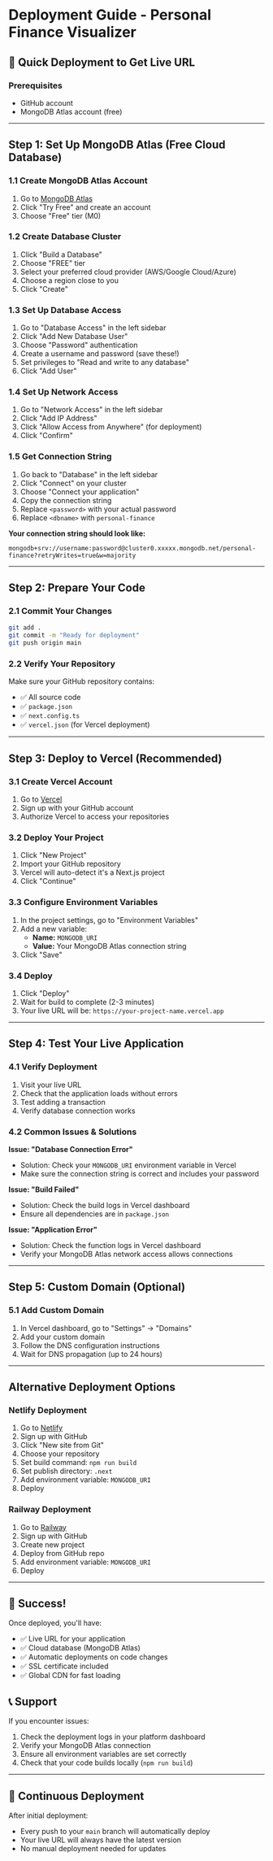 # Deployment Guide - Personal Finance Visualizer

## 🚀 Quick Deployment to Get Live URL

### Prerequisites
- GitHub account
- MongoDB Atlas account (free)

---

## Step 1: Set Up MongoDB Atlas (Free Cloud Database)

### 1.1 Create MongoDB Atlas Account
1. Go to [MongoDB Atlas](https://www.mongodb.com/atlas)
2. Click "Try Free" and create an account
3. Choose "Free" tier (M0)

### 1.2 Create Database Cluster
1. Click "Build a Database"
2. Choose "FREE" tier
3. Select your preferred cloud provider (AWS/Google Cloud/Azure)
4. Choose a region close to you
5. Click "Create"

### 1.3 Set Up Database Access
1. Go to "Database Access" in the left sidebar
2. Click "Add New Database User"
3. Choose "Password" authentication
4. Create a username and password (save these!)
5. Set privileges to "Read and write to any database"
6. Click "Add User"

### 1.4 Set Up Network Access
1. Go to "Network Access" in the left sidebar
2. Click "Add IP Address"
3. Click "Allow Access from Anywhere" (for deployment)
4. Click "Confirm"

### 1.5 Get Connection String
1. Go back to "Database" in the left sidebar
2. Click "Connect" on your cluster
3. Choose "Connect your application"
4. Copy the connection string
5. Replace `<password>` with your actual password
6. Replace `<dbname>` with `personal-finance`

**Your connection string should look like:**
```
mongodb+srv://username:password@cluster0.xxxxx.mongodb.net/personal-finance?retryWrites=true&w=majority
```

---

## Step 2: Prepare Your Code

### 2.1 Commit Your Changes
```bash
git add .
git commit -m "Ready for deployment"
git push origin main
```

### 2.2 Verify Your Repository
Make sure your GitHub repository contains:
- ✅ All source code
- ✅ `package.json`
- ✅ `next.config.ts`
- ✅ `vercel.json` (for Vercel deployment)

---

## Step 3: Deploy to Vercel (Recommended)

### 3.1 Create Vercel Account
1. Go to [Vercel](https://vercel.com)
2. Sign up with your GitHub account
3. Authorize Vercel to access your repositories

### 3.2 Deploy Your Project
1. Click "New Project"
2. Import your GitHub repository
3. Vercel will auto-detect it's a Next.js project
4. Click "Continue"

### 3.3 Configure Environment Variables
1. In the project settings, go to "Environment Variables"
2. Add a new variable:
   - **Name:** `MONGODB_URI`
   - **Value:** Your MongoDB Atlas connection string
3. Click "Save"

### 3.4 Deploy
1. Click "Deploy"
2. Wait for build to complete (2-3 minutes)
3. Your live URL will be: `https://your-project-name.vercel.app`

---

## Step 4: Test Your Live Application

### 4.1 Verify Deployment
1. Visit your live URL
2. Check that the application loads without errors
3. Test adding a transaction
4. Verify database connection works

### 4.2 Common Issues & Solutions

**Issue: "Database Connection Error"**
- Solution: Check your `MONGODB_URI` environment variable in Vercel
- Make sure the connection string is correct and includes your password

**Issue: "Build Failed"**
- Solution: Check the build logs in Vercel dashboard
- Ensure all dependencies are in `package.json`

**Issue: "Application Error"**
- Solution: Check the function logs in Vercel dashboard
- Verify your MongoDB Atlas network access allows connections

---

## Step 5: Custom Domain (Optional)

### 5.1 Add Custom Domain
1. In Vercel dashboard, go to "Settings" → "Domains"
2. Add your custom domain
3. Follow the DNS configuration instructions
4. Wait for DNS propagation (up to 24 hours)

---

## Alternative Deployment Options

### Netlify Deployment
1. Go to [Netlify](https://netlify.com)
2. Sign up with GitHub
3. Click "New site from Git"
4. Choose your repository
5. Set build command: `npm run build`
6. Set publish directory: `.next`
7. Add environment variable: `MONGODB_URI`
8. Deploy

### Railway Deployment
1. Go to [Railway](https://railway.app)
2. Sign up with GitHub
3. Create new project
4. Deploy from GitHub repo
5. Add environment variable: `MONGODB_URI`
6. Deploy

---

## 🎉 Success!

Once deployed, you'll have:
- ✅ Live URL for your application
- ✅ Cloud database (MongoDB Atlas)
- ✅ Automatic deployments on code changes
- ✅ SSL certificate included
- ✅ Global CDN for fast loading

## 📞 Support

If you encounter issues:
1. Check the deployment logs in your platform dashboard
2. Verify your MongoDB Atlas connection
3. Ensure all environment variables are set correctly
4. Check that your code builds locally (`npm run build`)

---

## 🔄 Continuous Deployment

After initial deployment:
- Every push to your `main` branch will automatically deploy
- Your live URL will always have the latest version
- No manual deployment needed for updates 